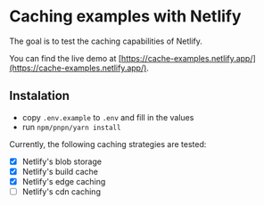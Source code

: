 # Caching examples with Netlify

The goal is to test the caching capabilities of Netlify.

You can find the live demo at [https://cache-examples.netlify.app/](https://cache-examples.netlify.app/).

## Instalation

- copy `.env.example` to `.env` and fill in the values
- run `npm/pnpn/yarn install`

Currently, the following caching strategies are tested:

- [x] Netlify's blob storage
- [x] Netlify's build cache
- [x] Netlify's edge caching
- [ ] Netlify's cdn caching
